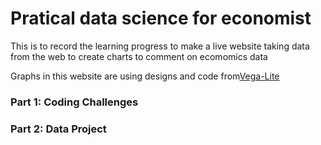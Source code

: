 <link rel="stylesheet" type="text/css" href="index.css">
<h1>Pratical data science for economist</h1>
<p>This is to record the learning progress to make a live website taking data from the web to create charts to comment on ecomomics data</p>
<p>Graphs in this website are using designs and code from<a href="https://vega.github.io/vega-lite">Vega-Lite</a></p>

<h3>Part 1: Coding Challenges</h3>
<p></p>

<h3>Part 2: Data Project</h3>
<p></p>
